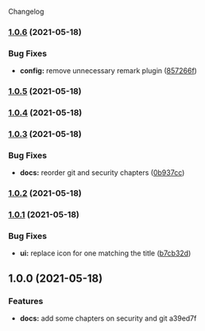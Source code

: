 Changelog
### [1.0.6](https://github.com/mstream/software-engineering-reference/compare/v1.0.5...v1.0.6) (2021-05-18)


### Bug Fixes

* **config:** remove unnecessary remark plugin ([857266f](https://github.com/mstream/software-engineering-reference/commit/857266f75c8b2004ce77265fe276cada6e00fcd8))

### [1.0.5](https://github.com/mstream/software-engineering-reference/compare/v1.0.4...v1.0.5) (2021-05-18)

### [1.0.4](https://github.com/mstream/software-engineering-reference/compare/v1.0.3...v1.0.4) (2021-05-18)

### [1.0.3](https://github.com/mstream/software-engineering-reference/compare/v1.0.2...v1.0.3) (2021-05-18)


### Bug Fixes

* **docs:** reorder git and security chapters ([0b937cc](https://github.com/mstream/software-engineering-reference/commit/0b937ccdf196476d70b2c5cd7a33a587cf6943f9))

### [1.0.2](https://github.com/mstream/software-engineering-reference/compare/v1.0.1...v1.0.2) (2021-05-18)

### [1.0.1](https://github.com/mstream/software-engineering-reference/compare/v1.0.0...v1.0.1) (2021-05-18)


### Bug Fixes

* **ui:** replace icon for one matching the title ([b7cb32d](https://github.com/mstream/software-engineering-reference/commit/b7cb32dc435e4f5c51da951e803b75db573bb22b))

## 1.0.0 (2021-05-18)


### Features

* **docs:** add some chapters on security and git a39ed7f
